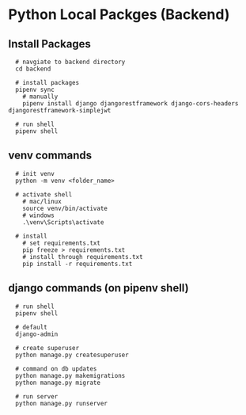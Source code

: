 # Python Local Packges (Backend)

## Install Packages

```shell
  # navgiate to backend directory 
  cd backend

  # install packages
  pipenv sync
    # manually
    pipenv install django djangorestframework django-cors-headers djangorestframework-simplejwt
    
  # run shell
  pipenv shell
```

## venv commands

```shell
  # init venv
  python -m venv <folder_name>

  # activate shell
    # mac/linux
    source venv/bin/activate
    # windows
    .\venv\Scripts\activate

  # install
    # set requirements.txt
    pip freeze > requirements.txt
    # install through requirements.txt
    pip install -r requirements.txt

```

## django commands (on pipenv shell)

```shell
  # run shell
  pipenv shell

  # default
  django-admin

  # create superuser
  python manage.py createsuperuser

  # command on db updates
  python manage.py makemigrations
  python manage.py migrate

  # run server
  python manage.py runserver

```

